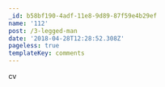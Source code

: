 ```yaml
---
_id: b58bf190-4adf-11e8-9d89-87f59e4b29ef
name: '112'
post: /3-legged-man
date: '2018-04-28T12:28:52.308Z'
pageless: true
templateKey: comments
---
```

cv
